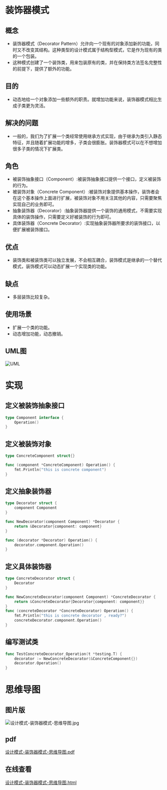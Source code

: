# 装饰器模式

## 概念

- 装饰器模式（Decorator Pattern）允许向一个现有的对象添加新的功能，同时又不改变其结构。这种类型的设计模式属于结构型模式，它是作为现有的类的一个包装。
- 这种模式创建了一个装饰类，用来包装原有的类，并在保持类方法签名完整性的前提下，提供了额外的功能。

## 目的

- 动态地给一个对象添加一些额外的职责。就增加功能来说，装饰器模式相比生成子类更为灵活。

## 解决的问题

- 一般的，我们为了扩展一个类经常使用继承方式实现，由于继承为类引入静态特征，并且随着扩展功能的增多，子类会很膨胀。装饰器模式可以在不想增加很多子类的情况下扩展类。

## 角色

- 被装饰抽象接口（Component）:被装饰抽象接口提供一个接口，定义被装饰的行为。
- 被装饰对象（Concrete Component）:被装饰对象提供基本操作，装饰者会在这个基本操作上面进行扩展，被装饰对象不用关注其他的内容，只需要聚焦实现自己的业务即可。
- 抽象装饰器（Decorator）:抽象装饰器提供一个装饰的通用模式，不需要实现具体的装饰操作，只需要定义好被装饰的行为即可。
- 具体装饰器（Concrete Decorator）:实现抽象装饰器所要求的装饰接口，以便扩展被装饰接口。

## 优点

- 装饰类和被装饰类可以独立发展，不会相互耦合，装饰模式是继承的一个替代模式，装饰模式可以动态扩展一个实现类的功能。

## 缺点

- 多层装饰比较复杂。

## 使用场景

- 扩展一个类的功能。
- 动态增加功能，动态撤销。

## UML图

![UML](https://cnymw.github.io/GolangStudy/docs/img/设计模式-装饰器模式-uml.png)

# 实现

## 定义被装饰抽象接口

```go
type Component interface {
    Operation()
}
```

## 定义被装饰对象

```go
type ConcreteComponent struct{}

func (component *ConcreteComponent) Operation() {
    fmt.Println("this is concrete component")
}
```

## 定义抽象装饰器

```go
type Decorator struct {
    component Component
}

func NewDecorator(component Component) *Decorator {
    return &Decorator{component: component}
}

func (decorator *Decorator) Operation() {
    decorator.component.Operation()
}
```

## 定义具体装饰器

```go
type ConcreteDecorator struct {
    Decorator
}

func NewConcreteDecorator(component Component) *ConcreteDecorator {
    return &ConcreteDecorator{Decorator{component: component}}
}
func (concreteDecorator *ConcreteDecorator) Operation() {
    fmt.Println("this is concrete decorator , ready?")
    concreteDecorator.component.Operation()
}

```

## 编写测试类
```go
func TestConcreteDecorator_Operation(t *testing.T) {
    decorator := NewConcreteDecorator(&ConcreteComponent{})
    decorator.Operation()
}
```

# 思维导图

## 图片版

![设计模式-装饰器模式-思维导图.jpg](https://cnymw.github.io/GolangStudy/docs/img/设计模式-装饰器模式-思维导图.jpg)

## pdf

[设计模式-装饰器模式-思维导图.pdf](https://cnymw.github.io/GolangStudy/docs/img/设计模式-装饰器模式-思维导图.pdf)

## 在线查看

[设计模式-装饰器模式-思维导图.html](https://cnymw.github.io/GolangStudy/docs/img/设计模式-装饰器模式-思维导图.html)




